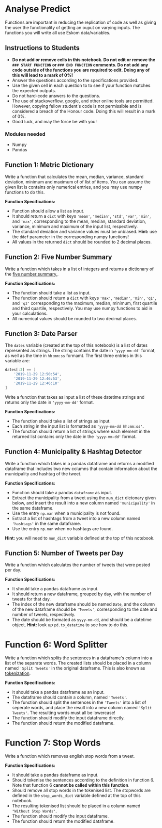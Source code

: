 # Analyse Predict

Functions are important in reducing the replication of code as well as giving the user the functionality of getting an ouput on varying inputs. The functions you will write all use Eskom data/variables.

## Instructions to Students
- **Do not add or remove cells in this notebook. Do not edit or remove the `### START FUNCTION` or `### END FUNCTION` comments. Do not add any code outside of the functions you are required to edit. Doing any of this will lead to a mark of 0%!**
- Answer the questions according to the specifications provided.
- Use the given cell in each question to to see if your function matches the expected outputs.
- Do not hard-code answers to the questions.
- The use of stackoverflow, google, and other online tools are permitted. However, copying fellow student's code is not permissible and is considered a breach of the Honour code. Doing this will result in a mark of 0%.
- Good luck, and may the force be with you!

### Modules needed
- Numpy
- Pandas

## Function 1: Metric Dictionary
Write a function that calculates the mean, median, variance, standard deviation, minimum and maximum of of list of items. You can assume the given list is contains only numerical entries, and you may use numpy functions to do this.

**Function Specifications:**
- Function should allow a list as input.
- It should return a `dict` with keys `'mean'`, `'median'`, `'std'`, `'var'`, `'min'`, and `'max'`, corresponding to the mean, median, standard deviation, variance, minimum and maximum of the input list, respectively.
- The standard deviation and variance values must be unbiased. **Hint:** use the `ddof` parameter in the corresponding numpy functions!
- All values in the returned `dict` should be rounded to 2 decimal places.

## Function 2: Five Number Summary
Write a function which takes in a list of integers and returns a dictionary of the [five number summary.](https://www.statisticshowto.datasciencecentral.com/how-to-find-a-five-number-summary-in-statistics/).

**Function Specifications:**
- The function should take a list as input.
- The function should return a `dict` with keys `'max'`, `'median'`, `'min'`, `'q1'`, and `'q3'` corresponding to the maximum, median, minimum, first quartile and third quartile, respectively. You may use numpy functions to aid in your calculations.
- All numerical values should be rounded to two decimal places.

## Function 3: Date Parser
The `dates` variable (created at the top of this notebook) is a list of dates represented as strings. The string contains the date in `'yyyy-mm-dd'` format, as well as the time in `hh:mm:ss` formamt. The first three entries in this variable are:
```python
dates[:3] == [
    '2019-11-29 12:50:54',
    '2019-11-29 12:46:53',
    '2019-11-29 12:46:10'
]
```

Write a function that takes as input a list of these datetime strings and returns only the date in `'yyyy-mm-dd'` format.

**Function Specifications:**
- The function should take a list of strings as input.
- Each string in the input list is formatted as `'yyyy-mm-dd hh:mm:ss'`.
- The function should return a list of strings where each element in the returned list contains only the date in the `'yyyy-mm-dd'` format.

## Function 4: Municipality & Hashtag Detector
Write a function which takes in a pandas dataframe and returns a modified dataframe that includes two new columns that contain information about the municipality and hashtag of the tweet.

**Function Specifications:**
* Function should take a pandas `dataframe` as input.
* Extract the municipality from a tweet using the `mun_dict` dictonary given below, and insert the result into a new column named `'municipality'` in the same dataframe.
* Use the entry `np.nan` when a municipality is not found.
* Extract a list of hashtags from a tweet into a new column named `'hashtags'` in the same dataframe.
* Use the entry `np.nan` when no hashtags are found.

**Hint:** you will need to `mun_dict` variable defined at the top of this notebook.

## Function 5: Number of Tweets per Day
Write a function which calculates the number of tweets that were posted per day. 

**Function Specifications:**
- It should take a pandas dataframe as input.
- It should return a new dataframe, grouped by day, with the number of tweets for that day.
- The index of the new dataframe should be named `Date`, and the column of the new dataframe should be `'Tweets'`, corresponding to the date and number of tweets, respectively.
- The date should be formated as `yyyy-mm-dd`, and should be a datetime object. **Hint:** look up `pd.to_datetime` to see how to do this.

# Function 6: Word Splitter
Write a function which splits the sentences in a dataframe's column into a list of the separate words. The created lists should be placed in a column named `'Split Tweets'` in the original dataframe. This is also known as [tokenization](https://www.geeksforgeeks.org/nlp-how-tokenizing-text-sentence-words-works/).

**Function Specifications:**
- It should take a pandas dataframe as an input.
- The dataframe should contain a column, named `'Tweets'`.
- The function should split the sentences in the `'Tweets'` into a list of seperate words, and place the result into a new column named `'Split Tweets'`. The resulting words must all be lowercase!
- The function should modify the input dataframe directly.
- The function should return the modified dataframe.

# Function 7: Stop Words
Write a function which removes english stop words from a tweet.

**Function Specifications:**
- It should take a pandas dataframe as input.
- Should tokenise the sentences according to the definition in function 6. Note that function 6 **cannot be called within this function**.
- Should remove all stop words in the tokenised list. The stopwords are defined in the `stop_words_dict` variable defined at the top of this notebook.
- The resulting tokenised list should be placed in a column named `"Without Stop Words"`.
- The function should modify the input dataframe.
- The function should return the modified dataframe.
